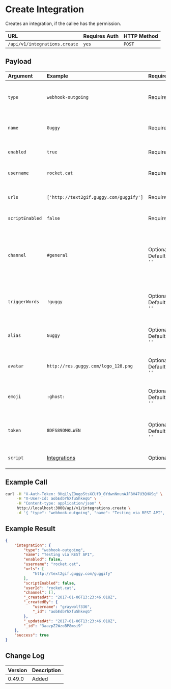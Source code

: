 # Create Integration
Creates an integration, if the callee has the permission.

| URL | Requires Auth | HTTP Method |
| :--- | :--- | :--- |
| `/api/v1/integrations.create` | `yes` | `POST` |

## Payload

| Argument | Example | Required | Description |
| :--- | :--- | :--- | :--- |
| `type` | `webhook-outgoing` | Required | The type of integration to create, currently only `webhook-outgoing` is supported. |
| `name` | `Guggy` | Required | The name of the integration, only is show on the Administration area. |
| `enabled` | `true` | Required | Whether this integration should be enabled or not. |
| `username` | `rocket.cat` | Required | The username who to post this the messages as. |
| `urls` | `['http://text2gif.guggy.com/guggify']` | Required | The urls to call whenever this integration is triggered. |
| `scriptEnabled` | `false` | Required | Whether the script should be enabled. |
| `channel` | `#general` | Optional <br> Default: `''` | The channel, group, or `@username`. Can also be `all_public_channels`, `all_private_groups`, or `all_direct_messages`. Comma separated for more than one. |
| `triggerWords` | `!guggy` | Optional <br> Default: `''` | Specific words, separated by commas, which should trigger this integration. |
| `alias` | `Guggy` | Optional <br> Default: `''` | The alias which should be applied to messages when this integration is processed. |
| `avatar` | `http://res.guggy.com/logo_128.png` | Optional <br> Default: `''` | The logo to apply to the messages that this integration sends. |
| `emoji` | `:ghost:` | Optional <br> Default: `''` | The emoji which should be displayed as the avatar for messages from this integration. |
| `token` | `8DFS89DMKLWEN` | Optional <br> Default: `''` | If your integration requires a special token from the server (api key), use this. |
| `script` | [Integrations](/../../../administrator-guides/integrations/) | Optional | Script triggered when this integration is triggered. |

## Example Call
```bash
curl -H "X-Auth-Token: 9HqLlyZOugoStsXCUfD_0YdwnNnunAJF8V47U3QHXSq" \
     -H "X-User-Id: aobEdbYhXfu5hkeqG" \
     -H "Content-type: application/json" \
     http://localhost:3000/api/v1/integrations.create \
     -d '{ "type": "webhook-outgoing", "name": "Testing via REST API", "enabled": false, "username": "rocket.cat", "urls": ["http://text2gif.guggy.com/guggify"], "scriptEnabled": false }'
```

## Example Result
```json
{
    "integration": {
        "type": "webhook-outgoing",
        "name": "Testing via REST API",
        "enabled": false,
        "username": "rocket.cat",
        "urls": [
            "http://text2gif.guggy.com/guggify"
        ],
        "scriptEnabled": false,
        "userId": "rocket.cat",
        "channel": [],
        "_createdAt": "2017-01-06T13:23:46.018Z",
        "_createdBy": {
            "username": "graywolf336",
            "_id": "aobEdbYhXfu5hkeqG"
        },
        "_updatedAt": "2017-01-06T13:23:46.018Z",
        "_id": "3aazpZ2WzoBP8msi9"
    },
    "success": true
}
```

## Change Log

| Version | Description |
| :--- | :--- |
| 0.49.0 | Added |
